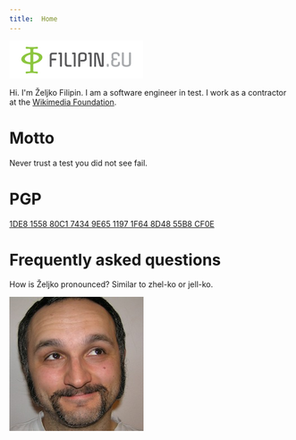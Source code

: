 ```yaml
---
title:  Home
---
```

![Filipin.eu logo](assets/filipin.png)

Hi. I'm Željko Filipin. I am a software engineer in test. I work as a contractor at the [Wikimedia Foundation](https://wikimediafoundation.org/).

# Motto

Never trust a test you did not see fail.

# PGP

[1DE8 1558 80C1 7434 9E65 1197 1F64 8D48 55B8 CF0E](/assets/pgp.asc)

# Frequently asked questions

How is Željko pronounced? Similar to zhel-ko or jell-ko.

![Željko Filipin](assets/zeljko_240_240.jpg)
